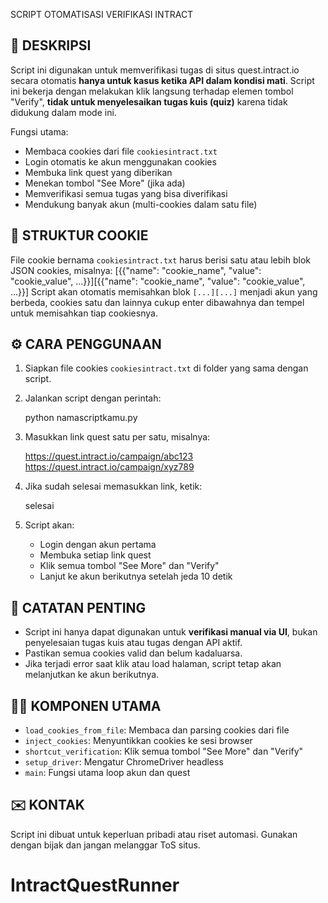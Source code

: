 SCRIPT OTOMATISASI VERIFIKASI INTRACT

📌 DESKRIPSI
------------
Script ini digunakan untuk memverifikasi tugas di situs quest.intract.io secara otomatis **hanya untuk kasus ketika API dalam kondisi mati**. 
Script ini bekerja dengan melakukan klik langsung terhadap elemen tombol "Verify", **tidak untuk menyelesaikan tugas kuis (quiz)** karena tidak didukung dalam mode ini.

Fungsi utama:
- Membaca cookies dari file `cookiesintract.txt`
- Login otomatis ke akun menggunakan cookies
- Membuka link quest yang diberikan
- Menekan tombol "See More" (jika ada)
- Memverifikasi semua tugas yang bisa diverifikasi
- Mendukung banyak akun (multi-cookies dalam satu file)

📂 STRUKTUR COOKIE
------------------
File cookie bernama `cookiesintract.txt` harus berisi satu atau lebih blok JSON cookies, misalnya:
[{{"name": "cookie_name", "value": "cookie_value", ...}}][{{"name": "cookie_name", "value": "cookie_value", ...}}]
Script akan otomatis memisahkan blok `[...][...]` menjadi akun yang berbeda, cookies satu dan lainnya cukup enter dibawahnya dan tempel untuk memisahkan tiap cookiesnya.

⚙️ CARA PENGGUNAAN
-------------------
1. Siapkan file cookies `cookiesintract.txt` di folder yang sama dengan script.
2. Jalankan script dengan perintah:

   python namascriptkamu.py

3. Masukkan link quest satu per satu, misalnya:

   https://quest.intract.io/campaign/abc123
   https://quest.intract.io/campaign/xyz789

4. Jika sudah selesai memasukkan link, ketik:

   selesai

5. Script akan:
   - Login dengan akun pertama
   - Membuka setiap link quest
   - Klik semua tombol "See More" dan "Verify"
   - Lanjut ke akun berikutnya setelah jeda 10 detik

📌 CATATAN PENTING
-------------------
- Script ini hanya dapat digunakan untuk **verifikasi manual via UI**, bukan penyelesaian tugas kuis atau tugas dengan API aktif.
- Pastikan semua cookies valid dan belum kadaluarsa.
- Jika terjadi error saat klik atau load halaman, script tetap akan melanjutkan ke akun berikutnya.

👨‍💻 KOMPONEN UTAMA
-------------------
- `load_cookies_from_file`: Membaca dan parsing cookies dari file
- `inject_cookies`: Menyuntikkan cookies ke sesi browser
- `shortcut_verification`: Klik semua tombol "See More" dan "Verify"
- `setup_driver`: Mengatur ChromeDriver headless
- `main`: Fungsi utama loop akun dan quest

✉️ KONTAK
---------
Script ini dibuat untuk keperluan pribadi atau riset automasi. Gunakan dengan bijak dan jangan melanggar ToS situs.
# IntractQuestRunner
